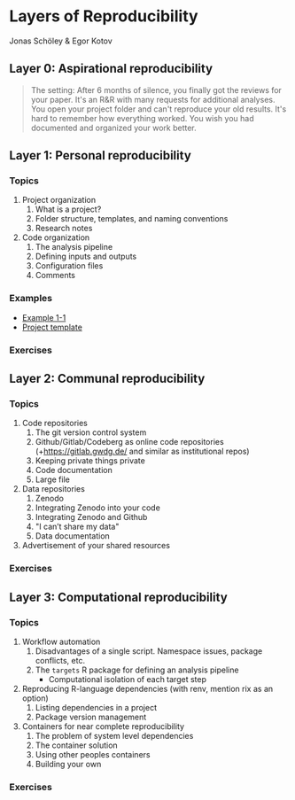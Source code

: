 Layers of Reproducibility
================
Jonas Schöley & Egor Kotov

## Layer 0: Aspirational reproducibility

> The setting: After 6 months of silence, you finally got the reviews for your paper. It's an R&R with many requests for additional analyses. You open your project folder and can't reproduce your old results. It's hard to remember how everything worked. You wish you had documented and organized your work better.

## Layer 1: Personal reproducibility

### Topics

1. Project organization
	1. What is a project?
	2. Folder structure, templates, and naming conventions
	3. Research notes
2. Code organization
	1. The analysis pipeline
	2. Defining inputs and outputs
	3. Configuration files
	4. Comments

### Examples

- [Example 1-1](https://github.com/jschoeley/openscience25/tree/main/layer1-personal/example_1-1)
- [Project template](https://github.com/jschoeley/openscience25/tree/main/layer1-personal/template/template.zip)

### Exercises

## Layer 2: Communal reproducibility

### Topics

1. Code repositories
	1. The git version control system
	2. Github/Gitlab/Codeberg as online code repositories (+https://gitlab.gwdg.de/ and similar as institutional repos)
	3. Keeping private things private
	4. Code documentation
	5. Large file
2. Data repositories
	1. Zenodo
	2. Integrating Zenodo into your code
	3. Integrating Zenodo and Github
	4. "I can’t share my data"
	5. Data documentation
3. Advertisement of your shared resources

### Exercises

## Layer 3: Computational reproducibility

### Topics

1. Workflow automation
	1. Disadvantages of a single script. Namespace issues, package conflicts, etc.
	2. The `targets` R package for defining an analysis pipeline
		- Computational isolation of each target step
2. Reproducing R-language dependencies (with renv, mention rix as an option)
	1. Listing dependencies in a project
	2. Package version management
3. Containers for near complete reproducibility
	1. The problem of system level dependencies
	2. The container solution
	3. Using other peoples containers
	4. Building your own

### Exercises
